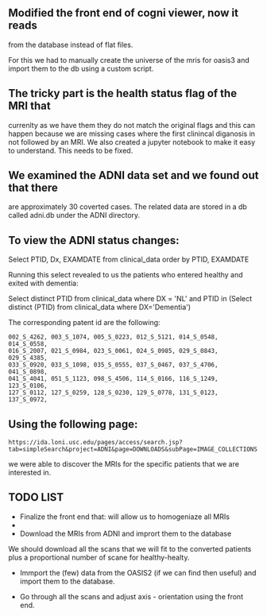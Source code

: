 ## Modified the front end of cogni viewer, now it reads 
from the database instead of flat files.

For this we had to manually create the universe of the mris 
for oasis3 and import them to the db using a custom script.

## The tricky part is the health status flag of the MRI that 
currenlty as we have them they do not match the original flags
and this can happen because we are missing cases where the first
clinincal diganosis in not followed by an MRI. We also created 
a jupyter notebook to make it easy to understand. This needs
to be fixed.

## We examined the ADNI data set and we found out that there
are approximately 30 coverted cases.  The related data are stored
in a db called adni.db under the ADNI directory.

## To view the ADNI status changes:

Select PTID, Dx, EXAMDATE from clinical_data  order by PTID, EXAMDATE


Running this select revealed to us the patients who entered 
healthy and exited with dementia:

Select distinct PTID from clinical_data where DX = 'NL' and PTID in
(Select distinct (PTID) from clinical_data where DX='Dementia')

The corresponding patent id are the following:

```
002_S_4262, 003_S_1074, 005_S_0223, 012_S_5121, 014_S_0548, 014_S_0558,
016_S_2007, 021_S_0984, 023_S_0061, 024_S_0985, 029_S_0843, 029_S_4385,
033_S_0920, 033_S_1098, 035_S_0555, 037_S_0467, 037_S_4706, 041_S_0898,
041_S_4041, 051_S_1123, 098_S_4506, 114_S_0166, 116_S_1249, 123_S_0106,
127_S_0112, 127_S_0259, 128_S_0230, 129_S_0778, 131_S_0123, 137_S_0972,
```

## Using the following page:
```
https://ida.loni.usc.edu/pages/access/search.jsp?tab=simpleSearch&project=ADNI&page=DOWNLOADS&subPage=IMAGE_COLLECTIONS
```

we were able to discover the MRIs for the specific patients that we
are interested in.


## TODO LIST

- Finalize the front end that: will allow us to homogeniaze all MRIs
- 
- Download the MRIs from ADNI and imprort them to the database
    
We should download all the scans that we will fit to the converted
patients plus a proportional number of scane for healthy-healty.

- Immport the (few) data from the OASIS2 (if we can find then useful) and 
import them to the database.

- Go through all the scans and adjust axis - orientation using the front end.
























